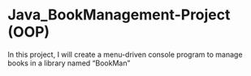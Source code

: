 # Java_BookManagement-Project (OOP)
In this project, I will create a menu-driven console program to manage books in a library named “BookMan”
